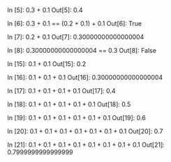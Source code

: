 In [5]: 0.3 + 0.1
Out[5]: 0.4

In [6]: 0.3 + 0.1 == (0.2 + 0.1) + 0.1
Out[6]: True

In [7]: 0.2 + 0.1
Out[7]: 0.30000000000000004

In [8]: 0.30000000000000004 == 0.3
Out[8]: False

In [15]: 0.1 + 0.1
Out[15]: 0.2

In [16]: 0.1 + 0.1 + 0.1
Out[16]: 0.30000000000000004

In [17]: 0.1 + 0.1 + 0.1 + 0.1
Out[17]: 0.4

In [18]: 0.1 + 0.1 + 0.1 + 0.1 + 0.1
Out[18]: 0.5

In [19]: 0.1 + 0.1 + 0.1 + 0.1 + 0.1 + 0.1
Out[19]: 0.6

In [20]: 0.1 + 0.1 + 0.1 + 0.1 + 0.1 + 0.1 + 0.1
Out[20]: 0.7

In [21]: 0.1 + 0.1 + 0.1 + 0.1 + 0.1 + 0.1 + 0.1 + 0.1
Out[21]: 0.7999999999999999
